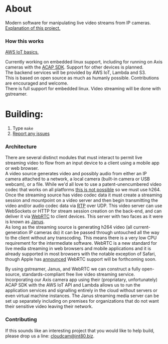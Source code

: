 # About
Modern software for manipulating live video streams from IP cameras.  
[Explanation of this project.](http://spiegelmock.com/2016/03/27/diving-into-iot-development-using-aws/)

### How this works
[AWS IoT basics.](http://spiegelmock.com/2016/03/27/developing-a-cloud-based-iot-service/)  

Currently working on embedded linux support, including for running on Axis cameras with the [ACAP SDK](http://www.axis.com/us/en/support/developer-support/axis-camera-application-platform). Support for other devices is planned.  
The backend services will be provided by AWS IoT, Lambda and S3.  
This is based on open source as much as humanly possible. Contributions are encouraged and welcome.  
There is full support for embedded linux. Video streaming will be done with gstreamer.  

# Building:
1. Type `make`
2. [Report any issues](https://github.com/revmischa/cloudcam/issues/new)


### Architecture
There are several distinct modules that must interact to permit live streaming video to flow from an input device to a client using a mobile app or web browser.  
A video source generates video and possibly audio from either an IP camera attached to a network, a local camera (built-in camera or USB webcam), or a file. While we'd all love to use a patent-unencumbered video codec that works on all platforms [this is not possible](https://spiegelmock.com/2015/07/24/flash/) so we must use h264.  
Once the streaming source has video codec data it must create a streaming session and mountpoint on a video server and then begin transmitting the video and/or audio codec data via [RTP](https://en.wikipedia.org/wiki/Real-time_Transport_Protocol) over UDP. This video server can use WebSockets or HTTP for stream session creation on the back-end, and can deliver it via [WebRTC](https://webrtc.org/) to client devices. This server with two faces as it were is known as [Janus](https://janus.conf.meetecho.com/).  
As long as the streaming source is generating h264 video (all current-generation IP cameras do) it can be passed through untouched all the way to the client without any transcoding. This means there is a very low CPU requirement for the intermediate software. WebRTC is a new standard for live media streaming in web browsers and mobile applications and it is already supported in most browsers with the notable exception of Safari, though Apple has [announced](http://www.nojitter.com/post/240171589/apple-jumps-on-the-webrtc-bandwagon) WebRTC support will be forthcoming soon.  

By using gstreamer, Janus, and WebRTC we can construct a fully open-source, standards-compliant free live video streaming service. Incorporating our Axis camera app using their (propriatary, unfortunately) ACAP SDK with the AWS IoT API and Lambda allows us to run the application services and signalling entirely in the cloud without servers or even virtual machine instances. The Janus streaming media server can be set up separately including on premises for organizations that do not want their sensitive video leaving their network.  


### Contributing
If this sounds like an interesting project that you would like to help build, please drop us a line: [cloudcam@int80.biz](mailto:cloudcam@int80.biz).
